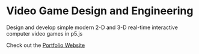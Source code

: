 # Video Game Design and Engineering

Design and develop simple modern 2-D and 3-D real-time interactive computer video games in p5.js

Check out the [Portfolio Website](https://sites.google.com/vt.edu/chenyi-games/)